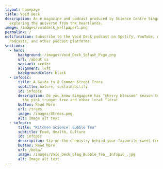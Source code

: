 ```yaml
---
layout: homepage
title: Void Deck
description: An e-magazine and podcast produced by Science Centre Singapore
  exploring the universe from the heartlands.
image: /images/voiddeck_wallpaper1.png
permalink: /
notification: Subscribe to the Void Deck podcast on Spotify, YouTube, Apple
  Podcasts, and other podcast platforms!
sections:
  - hero:
      background: /images/Void_Deck_Splash_Page.png
      url: /about us
      variant: center
      alignment: left
      backgroundColor: black
  - infopic:
      title: A Guide to 8 Common Street Trees
      subtitle: nature, sustainability
      id: infopic
      description: Do you know Singapore has "cherry blossom" season too? Learn about
        the pink trumpet tree and other local flora!
      button: Read More
      url: /trees
      image: /images/8trees.png
      alt: Image alt text
  - infopic:
      title: "Kitchen Science: Bubble Tea"
      subtitle: Food, Health, Culture
      id: infopic
      description: Sip on the chemistry behind your favourite sweet treat.
      button: Read More
      url: /boba/
      image: /images/Void_Deck_blog_Bubble_Tea__Infopic_.jpg
      alt: Image alt text
---
```

